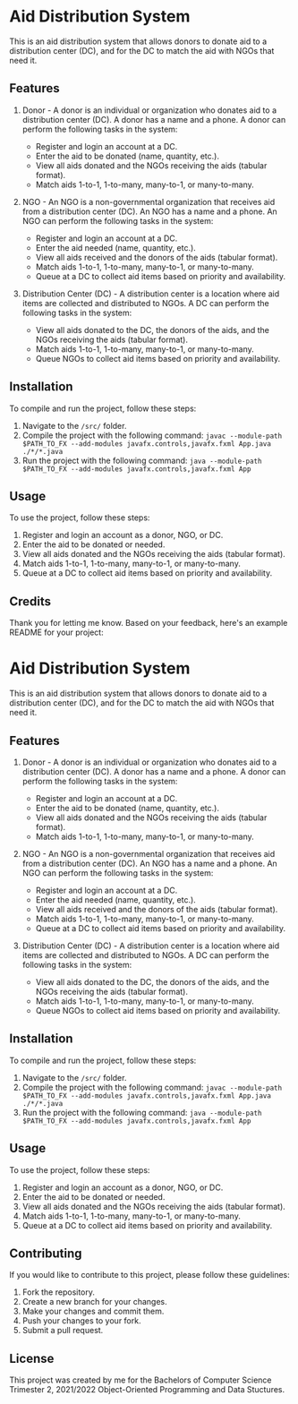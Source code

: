 # Aid Distribution System

This is an aid distribution system that allows donors to donate aid to a distribution center (DC), and for the DC to match the aid with NGOs that need it.

## Features

1. Donor - A donor is an individual or organization who donates aid to a distribution center (DC). A donor has a name and a phone. A donor can perform the following tasks in the system:
   - Register and login an account at a DC.
   - Enter the aid to be donated (name, quantity, etc.).
   - View all aids donated and the NGOs receiving the aids (tabular format).
   - Match aids 1-to-1, 1-to-many, many-to-1, or many-to-many.

2. NGO - An NGO is a non-governmental organization that receives aid from a distribution center (DC). An NGO has a name and a phone. An NGO can perform the following tasks in the system:
   - Register and login an account at a DC.
   - Enter the aid needed (name, quantity, etc.).
   - View all aids received and the donors of the aids (tabular format).
   - Match aids 1-to-1, 1-to-many, many-to-1, or many-to-many.
   - Queue at a DC to collect aid items based on priority and availability.

3. Distribution Center (DC) - A distribution center is a location where aid items are collected and distributed to NGOs. A DC can perform the following tasks in the system:
   - View all aids donated to the DC, the donors of the aids, and the NGOs receiving the aids (tabular format).
   - Match aids 1-to-1, 1-to-many, many-to-1, or many-to-many.
   - Queue NGOs to collect aid items based on priority and availability.

## Installation

To compile and run the project, follow these steps:

1. Navigate to the `/src/` folder.
2. Compile the project with the following command: `javac --module-path $PATH_TO_FX --add-modules javafx.controls,javafx.fxml App.java ./*/*.java`
3. Run the project with the following command: `java --module-path $PATH_TO_FX --add-modules javafx.controls,javafx.fxml App`

## Usage

To use the project, follow these steps:

1. Register and login an account as a donor, NGO, or DC.
2. Enter the aid to be donated or needed.
3. View all aids donated and the NGOs receiving the aids (tabular format).
4. Match aids 1-to-1, 1-to-many, many-to-1, or many-to-many.
5. Queue at a DC to collect aid items based on priority and availability.

## Credits

Thank you for letting me know. Based on your feedback, here's an example README for your project:

# Aid Distribution System

This is an aid distribution system that allows donors to donate aid to a distribution center (DC), and for the DC to match the aid with NGOs that need it.

## Features

1. Donor - A donor is an individual or organization who donates aid to a distribution center (DC). A donor has a name and a phone. A donor can perform the following tasks in the system:
   - Register and login an account at a DC.
   - Enter the aid to be donated (name, quantity, etc.).
   - View all aids donated and the NGOs receiving the aids (tabular format).
   - Match aids 1-to-1, 1-to-many, many-to-1, or many-to-many.

2. NGO - An NGO is a non-governmental organization that receives aid from a distribution center (DC). An NGO has a name and a phone. An NGO can perform the following tasks in the system:
   - Register and login an account at a DC.
   - Enter the aid needed (name, quantity, etc.).
   - View all aids received and the donors of the aids (tabular format).
   - Match aids 1-to-1, 1-to-many, many-to-1, or many-to-many.
   - Queue at a DC to collect aid items based on priority and availability.

3. Distribution Center (DC) - A distribution center is a location where aid items are collected and distributed to NGOs. A DC can perform the following tasks in the system:
   - View all aids donated to the DC, the donors of the aids, and the NGOs receiving the aids (tabular format).
   - Match aids 1-to-1, 1-to-many, many-to-1, or many-to-many.
   - Queue NGOs to collect aid items based on priority and availability.

## Installation

To compile and run the project, follow these steps:

1. Navigate to the `/src/` folder.
2. Compile the project with the following command: `javac --module-path $PATH_TO_FX --add-modules javafx.controls,javafx.fxml App.java ./*/*.java`
3. Run the project with the following command: `java --module-path $PATH_TO_FX --add-modules javafx.controls,javafx.fxml App`

## Usage

To use the project, follow these steps:

1. Register and login an account as a donor, NGO, or DC.
2. Enter the aid to be donated or needed.
3. View all aids donated and the NGOs receiving the aids (tabular format).
4. Match aids 1-to-1, 1-to-many, many-to-1, or many-to-many.
5. Queue at a DC to collect aid items based on priority and availability.

## Contributing

If you would like to contribute to this project, please follow these guidelines:

1. Fork the repository.
2. Create a new branch for your changes.
3. Make your changes and commit them.
4. Push your changes to your fork.
5. Submit a pull request.

## License

This project was created by me for the Bachelors of Computer Science Trimester 2, 2021/2022 Object-Oriented Programming and Data Stuctures.
